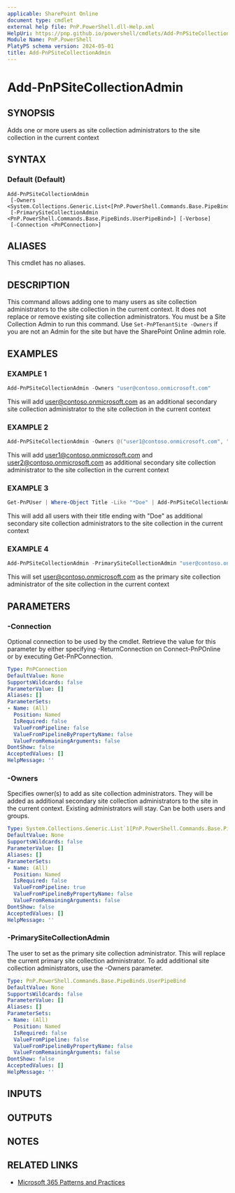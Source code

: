 ```yaml
---
applicable: SharePoint Online
document type: cmdlet
external help file: PnP.PowerShell.dll-Help.xml
HelpUri: https://pnp.github.io/powershell/cmdlets/Add-PnPSiteCollectionAdmin.html
Module Name: PnP.PowerShell
PlatyPS schema version: 2024-05-01
title: Add-PnPSiteCollectionAdmin
---
```


# Add-PnPSiteCollectionAdmin

## SYNOPSIS

Adds one or more users as site collection administrators to the site collection in the current context

## SYNTAX

### Default (Default)

```
Add-PnPSiteCollectionAdmin
 [-Owners <System.Collections.Generic.List<[PnP.PowerShell.Commands.Base.PipeBinds.UserPipeBind]>>]
 [-PrimarySiteCollectionAdmin <PnP.PowerShell.Commands.Base.PipeBinds.UserPipeBind>] [-Verbose]
 [-Connection <PnPConnection>]
```

## ALIASES

This cmdlet has no aliases.

## DESCRIPTION

This command allows adding one to many users as site collection administrators to the site collection in the current context. It does not replace or remove existing site collection administrators. You must be a Site Collection Admin to run this command. Use `Set-PnPTenantSite -Owners` if you are not an Admin for the site but have the SharePoint Online admin role.

## EXAMPLES

### EXAMPLE 1

```powershell
Add-PnPSiteCollectionAdmin -Owners "user@contoso.onmicrosoft.com"
```

This will add user@contoso.onmicrosoft.com as an additional secondary site collection administrator to the site collection in the current context

### EXAMPLE 2

```powershell
Add-PnPSiteCollectionAdmin -Owners @("user1@contoso.onmicrosoft.com", "user2@contoso.onmicrosoft.com")
```

This will add user1@contoso.onmicrosoft.com and user2@contoso.onmicrosoft.com as additional secondary site collection administrator to the site collection in the current context

### EXAMPLE 3

```powershell
Get-PnPUser | Where-Object Title -Like "*Doe" | Add-PnPSiteCollectionAdmin
```

This will add all users with their title ending with "Doe" as additional secondary site collection administrators to the site collection in the current context

### EXAMPLE 4

```powershell
Add-PnPSiteCollectionAdmin -PrimarySiteCollectionAdmin "user@contoso.onmicrosoft.com"
```

This will set user@contoso.onmicrosoft.com as the primary site collection administrator of the site collection in the current context

## PARAMETERS

### -Connection

Optional connection to be used by the cmdlet. Retrieve the value for this parameter by either specifying -ReturnConnection on Connect-PnPOnline or by executing Get-PnPConnection.

```yaml
Type: PnPConnection
DefaultValue: None
SupportsWildcards: false
ParameterValue: []
Aliases: []
ParameterSets:
- Name: (All)
  Position: Named
  IsRequired: false
  ValueFromPipeline: false
  ValueFromPipelineByPropertyName: false
  ValueFromRemainingArguments: false
DontShow: false
AcceptedValues: []
HelpMessage: ''
```

### -Owners

Specifies owner(s) to add as site collection administrators. They will be added as additional secondary site collection administrators to the site in the current context. Existing administrators will stay. Can be both users and groups.

```yaml
Type: System.Collections.Generic.List`1[PnP.PowerShell.Commands.Base.PipeBinds.UserPipeBind]
DefaultValue: None
SupportsWildcards: false
ParameterValue: []
Aliases: []
ParameterSets:
- Name: (All)
  Position: Named
  IsRequired: false
  ValueFromPipeline: true
  ValueFromPipelineByPropertyName: false
  ValueFromRemainingArguments: false
DontShow: false
AcceptedValues: []
HelpMessage: ''
```

### -PrimarySiteCollectionAdmin

The user to set as the primary site collection administrator. This will replace the current primary site collection administrator. To add additional site collection administrators, use the -Owners parameter.

```yaml
Type: PnP.PowerShell.Commands.Base.PipeBinds.UserPipeBind
DefaultValue: None
SupportsWildcards: false
ParameterValue: []
Aliases: []
ParameterSets:
- Name: (All)
  Position: Named
  IsRequired: false
  ValueFromPipeline: false
  ValueFromPipelineByPropertyName: false
  ValueFromRemainingArguments: false
DontShow: false
AcceptedValues: []
HelpMessage: ''
```

## INPUTS

## OUTPUTS

## NOTES

## RELATED LINKS

- [Microsoft 365 Patterns and Practices](https://aka.ms/m365pnp)
